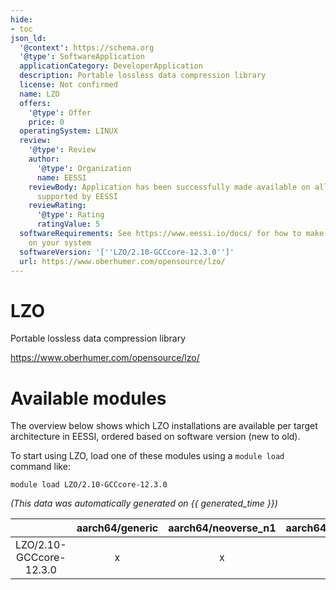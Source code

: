 ```yaml
---
hide:
- toc
json_ld:
  '@context': https://schema.org
  '@type': SoftwareApplication
  applicationCategory: DeveloperApplication
  description: Portable lossless data compression library
  license: Not confirmed
  name: LZO
  offers:
    '@type': Offer
    price: 0
  operatingSystem: LINUX
  review:
    '@type': Review
    author:
      '@type': Organization
      name: EESSI
    reviewBody: Application has been successfully made available on all architectures
      supported by EESSI
    reviewRating:
      '@type': Rating
      ratingValue: 5
  softwareRequirements: See https://www.eessi.io/docs/ for how to make EESSI available
    on your system
  softwareVersion: '[''LZO/2.10-GCCcore-12.3.0'']'
  url: https://www.oberhumer.com/opensource/lzo/
---
```


LZO
===


Portable lossless data compression library

https://www.oberhumer.com/opensource/lzo/
# Available modules


The overview below shows which LZO installations are available per target architecture in EESSI, ordered based on software version (new to old).

To start using LZO, load one of these modules using a `module load` command like:

```shell
module load LZO/2.10-GCCcore-12.3.0
```

*(This data was automatically generated on {{ generated_time }})*  

| |aarch64/generic|aarch64/neoverse_n1|aarch64/neoverse_v1|aarch64/nvidia|x86_64/generic|x86_64/amd/zen2|x86_64/amd/zen3|x86_64/amd/zen4|x86_64/intel/haswell|x86_64/intel/sapphirerapids|x86_64/intel/skylake_avx512|aarch64/nvidia/grace|
| :---: | :---: | :---: | :---: | :---: | :---: | :---: | :---: | :---: | :---: | :---: | :---: | :---: |
|LZO/2.10-GCCcore-12.3.0|x|x|x|-|x|x|x|x|x|x|x|x|
